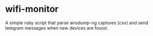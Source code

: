 # wifi-monitor
A simple ruby script that parse airodump-ng captures (csv) and send telegram messages when new devices are found.
